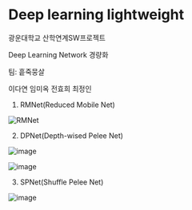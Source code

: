 # Deep learning lightweight

광운대학교 산학연계SW프로젝트 

Deep Learning Network 경량화


팀: 흩죽뭉살


이다연 임미옥 전효희 최정인




1. RMNet(Reduced Mobile Net)

![RMNet](https://user-images.githubusercontent.com/37764639/102452215-57058000-407d-11eb-915d-9c6cba791801.JPG)


2. DPNet(Depth-wised Pelee Net)

![image](https://user-images.githubusercontent.com/37764639/102452770-4570a800-407e-11eb-841a-c6de3b5a64a4.png)

![image](https://user-images.githubusercontent.com/37764639/102452704-24a85280-407e-11eb-9dae-b6522a685074.png)

3) SPNet(Shuffle Pelee Net)

![image](https://user-images.githubusercontent.com/37764639/102452620-fb87c200-407d-11eb-971b-6f3ddedc50ca.png)


